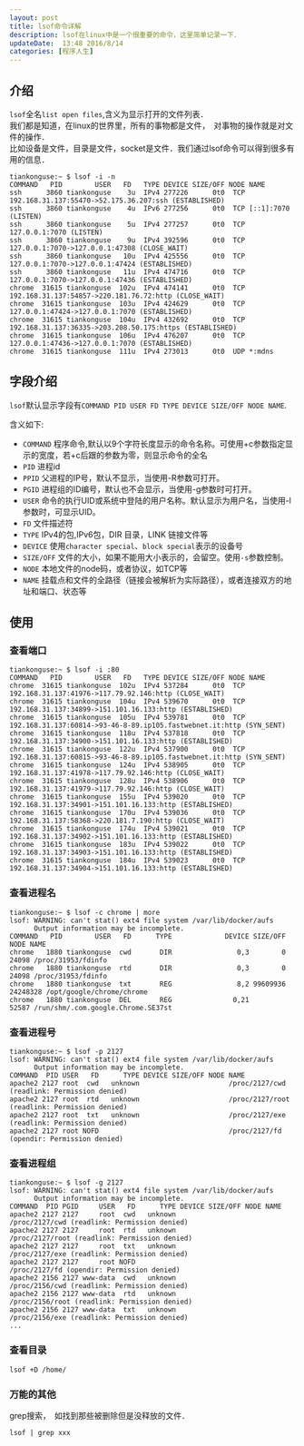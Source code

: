 ```yaml
---  
layout: post  
title: lsof命令详解
description: lsof在linux中是一个很重要的命令，这里简单记录一下．  
updateDate:  13:48 2016/8/14
categories: [程序人生]
---  
```




## 介绍

`lsof`全名`list open files`,含义为显示打开的文件列表．  
我们都是知道，在linux的世界里，所有的事物都是文件，　对事物的操作就是对文件的操作．  
比如设备是文件，目录是文件，socket是文件．我们通过lsof命令可以得到很多有用的信息．  


```
tiankonguse:~ $ lsof -i -n
COMMAND   PID        USER   FD   TYPE DEVICE SIZE/OFF NODE NAME
ssh      3860 tiankonguse    3u  IPv4 277226      0t0  TCP 192.168.31.137:55470->52.175.36.207:ssh (ESTABLISHED)
ssh      3860 tiankonguse    4u  IPv6 277256      0t0  TCP [::1]:7070 (LISTEN)
ssh      3860 tiankonguse    5u  IPv4 277257      0t0  TCP 127.0.0.1:7070 (LISTEN)
ssh      3860 tiankonguse    9u  IPv4 392596      0t0  TCP 127.0.0.1:7070->127.0.0.1:47308 (CLOSE_WAIT)
ssh      3860 tiankonguse   10u  IPv4 425556      0t0  TCP 127.0.0.1:7070->127.0.0.1:47424 (ESTABLISHED)
ssh      3860 tiankonguse   11u  IPv4 474716      0t0  TCP 127.0.0.1:7070->127.0.0.1:47436 (ESTABLISHED)
chrome  31615 tiankonguse  102u  IPv4 474141      0t0  TCP 192.168.31.137:54857->220.181.76.72:http (CLOSE_WAIT)
chrome  31615 tiankonguse  103u  IPv4 424629      0t0  TCP 127.0.0.1:47424->127.0.0.1:7070 (ESTABLISHED)
chrome  31615 tiankonguse  104u  IPv4 432692      0t0  TCP 192.168.31.137:36335->203.208.50.175:https (ESTABLISHED)
chrome  31615 tiankonguse  106u  IPv4 476207      0t0  TCP 127.0.0.1:47436->127.0.0.1:7070 (ESTABLISHED)
chrome  31615 tiankonguse  111u  IPv4 273013      0t0  UDP *:mdns
```


## 字段介绍


`lsof`默认显示字段有`COMMAND PID USER FD TYPE DEVICE SIZE/OFF NODE NAME`.  

含义如下:  

* `COMMAND` 程序命令,默认以9个字符长度显示的命令名称。可使用+c参数指定显示的宽度，若+c后跟的参数为零，则显示命令的全名  
* `PID` 进程id  
* `PPID` 父进程的IP号，默认不显示，当使用-R参数可打开。  
* `PGID` 进程组的ID编号，默认也不会显示，当使用-g参数时可打开。  
* `USER` 命令的执行UID或系统中登陆的用户名称。默认显示为用户名，当使用-l参数时，可显示UID。  
* `FD` 文件描述符  
* `TYPE` IPv4的包,IPv6包，DIR 目录，LINK 链接文件等  
* `DEVICE` 使用`character special`、`block special`表示的设备号  
* `SIZE/OFF` 文件的大小，如果不能用大小表示的，会留空。使用`-s`参数控制。  
* `NODE` 本地文件的node码，或者协议，如TCP等  
* `NAME` 挂载点和文件的全路径（链接会被解析为实际路径），或者连接双方的地址和端口、状态等  



## 使用  

### 查看端口

```
tiankonguse:~ $ lsof -i :80
COMMAND   PID        USER   FD   TYPE DEVICE SIZE/OFF NODE NAME
chrome  31615 tiankonguse  102u  IPv4 537284      0t0  TCP 192.168.31.137:41976->117.79.92.146:http (CLOSE_WAIT)
chrome  31615 tiankonguse  104u  IPv4 539670      0t0  TCP 192.168.31.137:34899->151.101.16.133:http (ESTABLISHED)
chrome  31615 tiankonguse  105u  IPv4 539781      0t0  TCP 192.168.31.137:60814->93-46-8-89.ip105.fastwebnet.it:http (SYN_SENT)
chrome  31615 tiankonguse  118u  IPv4 537818      0t0  TCP 192.168.31.137:34900->151.101.16.133:http (ESTABLISHED)
chrome  31615 tiankonguse  122u  IPv4 537900      0t0  TCP 192.168.31.137:60815->93-46-8-89.ip105.fastwebnet.it:http (SYN_SENT)
chrome  31615 tiankonguse  124u  IPv4 538905      0t0  TCP 192.168.31.137:41978->117.79.92.146:http (CLOSE_WAIT)
chrome  31615 tiankonguse  128u  IPv4 538906      0t0  TCP 192.168.31.137:41979->117.79.92.146:http (CLOSE_WAIT)
chrome  31615 tiankonguse  155u  IPv4 539020      0t0  TCP 192.168.31.137:34901->151.101.16.133:http (ESTABLISHED)
chrome  31615 tiankonguse  170u  IPv4 539036      0t0  TCP 192.168.31.137:58368->220.181.7.190:http (CLOSE_WAIT)
chrome  31615 tiankonguse  174u  IPv4 539021      0t0  TCP 192.168.31.137:34902->151.101.16.133:http (ESTABLISHED)
chrome  31615 tiankonguse  183u  IPv4 539022      0t0  TCP 192.168.31.137:34903->151.101.16.133:http (ESTABLISHED)
chrome  31615 tiankonguse  184u  IPv4 539023      0t0  TCP 192.168.31.137:34904->151.101.16.133:http (ESTABLISHED)
```

### 查看进程名

```
tiankonguse:~ $ lsof -c chrome | more
lsof: WARNING: can't stat() ext4 file system /var/lib/docker/aufs
      Output information may be incomplete.
COMMAND   PID        USER   FD      TYPE             DEVICE SIZE/OFF     NODE NAME
chrome   1880 tiankonguse  cwd       DIR                0,3        0    24098 /proc/31953/fdinfo
chrome   1880 tiankonguse  rtd       DIR                0,3        0    24098 /proc/31953/fdinfo
chrome   1880 tiankonguse  txt       REG                8,2 99609936 24248328 /opt/google/chrome/chrome
chrome   1880 tiankonguse  DEL       REG               0,21             52587 /run/shm/.com.google.Chrome.SE37st
```

### 查看进程号

```
tiankonguse:~ $ lsof -p 2127
lsof: WARNING: can't stat() ext4 file system /var/lib/docker/aufs
      Output information may be incomplete.
COMMAND  PID USER   FD      TYPE DEVICE SIZE/OFF NODE NAME
apache2 2127 root  cwd   unknown                      /proc/2127/cwd (readlink: Permission denied)
apache2 2127 root  rtd   unknown                      /proc/2127/root (readlink: Permission denied)
apache2 2127 root  txt   unknown                      /proc/2127/exe (readlink: Permission denied)
apache2 2127 root NOFD                                /proc/2127/fd (opendir: Permission denied)

```

### 查看进程组

```
tiankonguse:~ $ lsof -g 2127
lsof: WARNING: can't stat() ext4 file system /var/lib/docker/aufs
      Output information may be incomplete.
COMMAND  PID PGID     USER   FD      TYPE DEVICE SIZE/OFF NODE NAME
apache2 2127 2127     root  cwd   unknown                      /proc/2127/cwd (readlink: Permission denied)
apache2 2127 2127     root  rtd   unknown                      /proc/2127/root (readlink: Permission denied)
apache2 2127 2127     root  txt   unknown                      /proc/2127/exe (readlink: Permission denied)
apache2 2127 2127     root NOFD                                /proc/2127/fd (opendir: Permission denied)
apache2 2156 2127 www-data  cwd   unknown                      /proc/2156/cwd (readlink: Permission denied)
apache2 2156 2127 www-data  rtd   unknown                      /proc/2156/root (readlink: Permission denied)
apache2 2156 2127 www-data  txt   unknown                      /proc/2156/exe (readlink: Permission denied)
...
```

### 查看目录


```
lsof +D /home/
```


### 万能的其他

grep搜索，　如找到那些被删除但是没释放的文件．  

```
lsof | grep xxx
```







